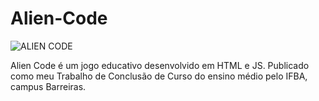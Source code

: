 # Alien-Code


![ALIEN CODE](https://github.com/carolineregis/alien-code/assets/60398514/d143978e-aef5-4888-8407-cf5977c764cb)

Alien Code é um jogo educativo desenvolvido em HTML e JS.
Publicado como meu Trabalho de Conclusão de Curso do ensino médio
pelo IFBA, campus Barreiras.
